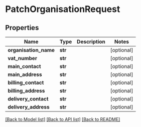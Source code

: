 # PatchOrganisationRequest


## Properties
Name | Type | Description | Notes
------------ | ------------- | ------------- | -------------
**organisation_name** | **str** |  | [optional] 
**vat_number** | **str** |  | [optional] 
**main_contact** | **str** |  | [optional] 
**main_address** | **str** |  | [optional] 
**billing_contact** | **str** |  | [optional] 
**billing_address** | **str** |  | [optional] 
**delivery_contact** | **str** |  | [optional] 
**delivery_address** | **str** |  | [optional] 

[[Back to Model list]](../README.md#documentation-for-models) [[Back to API list]](../README.md#documentation-for-api-endpoints) [[Back to README]](../README.md)


